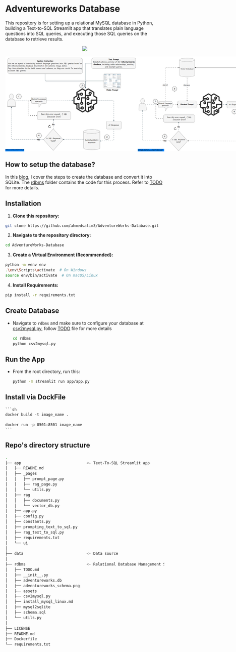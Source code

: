 # Adventureworks Database

This repository is for setting up a relational MySQL database in Python, building a Text-to-SQL Streamlit app that translates plain language questions into SQL queries, and executing those SQL queries on the database to retrieve results.

<p align= "center">
<img src="https://img.shields.io/badge/PYTHON-3.12-orange">
</p>

<div style="display: flex; justify-content: space-around;">
    <img src="./app/ui/static/prompt-engineering.gif" alt="Prompt Engineering" style="height: 300px; object-fit: contain;">
    <img src="./app/ui/static/rag.gif" alt="RAG" style="height: 300px; object-fit: contain;">
</div>

## How to setup the database?

In this [blog](https://ahmedsalim3.github.io/posts/adventureworks-database/), I cover the steps to create the database and convert it into SQLite. The [rdbms](./rdbms/) folder contains the code for this process. Refer to [TODO](./rdbms/TODO.md) for more details.

## Installation

1. **Clone this repository:**

  ```bash
  git clone https://github.com/ahmedsalim3/AdventureWorks-Database.git
  ```

2. **Navigate to the repository directory:**

  ```bash
  cd AdventureWorks-Database
  ```

3. **Create a Virtual Environment (Recommended):**

  ```bash
  python -m venv env
  .\env\Scripts\activate  # On Windows
  source env/bin/activate  # On macOS/Linux
  ```

4. **Install Requirements:**

  ```bash
  pip install -r requirements.txt
  ```

## Create Database

- Navigate to `rdbms` and make sure to configure your database at [csv2mysql.py](./rdbms/csv2mysql.py#L69-L75), follow [TODO](./rdbms/TODO.md) file for more details

    ```bash
    cd rdbms
    python csv2mysql.py 
    ```

## Run the App

- From the root directory, run this:
    
    ```bash
    python -m streamlit run app/app.py
    ```

## Install via DockFile

    ```sh
    docker build -t image_name .

    docker run -p 8501:8501 image_name
    ```

## Repo's directory structure

```sh
.
├── app                             <- Text-To-SQL Streamlit app
│   ├── README.md
│   ├── _pages
│   │   ├── prompt_page.py
│   │   ├── rag_page.py
│   │   └── utils.py
│   ├── rag
│   │   ├── documents.py
│   │   └── vector_db.py
│   ├── app.py
│   ├── config.py
│   ├── constants.py
│   ├── prompting_text_to_sql.py
│   ├── rag_text_to_sql.py
│   ├── requirements.txt
│   └── ui
│ 
├── data                            <- Data source
│ 
├── rdbms                           <- Relational Database Management System
│   ├── TODO.md
│   ├── __init__.py
│   ├── adventureworks.db
│   ├── adventureworks_schema.png
│   ├── assets
│   ├── csv2mysql.py
│   ├── install_mysql_linux.md
│   ├── mysql2sqlite
│   ├── schema.sql
│   └── utils.py
│ 
├── LICENSE
├── README.md
├── Dockerfile
└── requirements.txt

```
